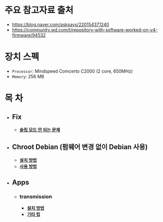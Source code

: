 # 주요 참고자료 출처
* https://blog.naver.com/asksays/220154371240
* https://community.wd.com/t/repository-with-software-worked-on-v4-firmware/94532

# 장치 스펙
* `Processor`: Mindspeed Comcerto C2000 (2 core, 650MHz)
* `Memory`: 256 MB

# 목 차
* ## **Fix**
  * [**슬립 모드 안 되는 문제**](./Fix/Sleep&#32;Mode&#32;Fix.md)
* ## **Chroot Debian (펌웨어 변경 없이 Debian 사용)**
  * [**설치 방법**](./Chroot&#32;Debian/설치&#32;방법.md)
  * [**사용 방법**](./Chroot&#32;Debian/사용&#32;방법.md)
* ## **Apps**
  * ### **transmission**
    * [**설치 방법**](./Apps/transmission/설치&#32;방법.md)
    * [**기타 팁**](Apps/transmission/기타&#32;팁.md)